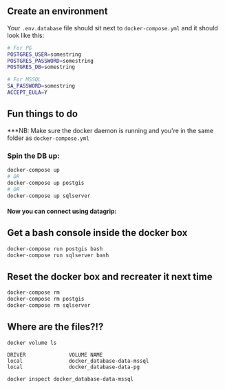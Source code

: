 
## Create an environment

Your `.env.database` file should sit next to `docker-compose.yml` and it should look like this:

``` bash
# For PG
POSTGRES_USER=somestring
POSTGRES_PASSWORD=somestring
POSTGRES_DB=somestring

# For MSSQL
SA_PASSWORD=somestring
ACCEPT_EULA=Y

```
## Fun things to do

***NB: Make sure the docker daemon is running and you're in the same folder as `docker-compose.yml`

### Spin the DB up:

``` bash
docker-compose up
# OR
docker-compose up postgis
# OR
docker-compose up sqlserver
```

#### Now you can connect using datagrip: 

## Get a bash console inside the docker box

``` bash
docker-compose run postgis bash 
docker-compose run sqlserver bash 
```

## Reset the docker box and recreater it next time

``` bash
docker-compose rm
docker-compose rm postgis
docker-compose rm sqlserver
```

## Where are the files?!?

```
docker volume ls

DRIVER              VOLUME NAME
local               docker_database-data-mssql
local               docker_database-data-pg
```

```
docker inspect docker_database-data-mssql
```